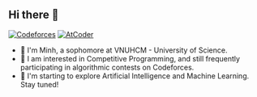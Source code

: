 ## Hi there 👋

[![Codeforces](https://badges.joonhyung.xyz/codeforces/hydroshiba.svg)](https://codeforces.com/profile/hydroshiba)
[![AtCoder](https://badges.joonhyung.xyz/atcoder/hydroshiba.svg?logo=https://img.atcoder.jp/assets/logo.png)](https://atcoder.jp/profile/hydroshiba)

- 🦭 I'm Minh, a sophomore at VNUHCM - University of Science.
- 🔭 I am interested in Competitive Programming, and still frequently participating in algorithmic contests on Codeforces.
- 🌱 I'm starting to explore Artificial Intelligence and Machine Learning. Stay tuned!
